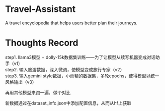 # Travel-Assistant
A travel encyclopedia that helps users better plan their journeys.

# Thoughts Record
step1. llama3模型 + dolly-15k数据集训练——为了让模型从续写机器变成对话助手（v1）  
step2. 输入旅游数据，深入微调，使模型变成旅行专家（v2）  
step3. 输入gemini style数据，小而精的数据集，多轮epochs，使得模型以统一风格输出（v3）  
  
再用其他模型来跑一遍，做个对比  

新数据通过在dataset_info.json中添加配置信息，从而从hf上获取

